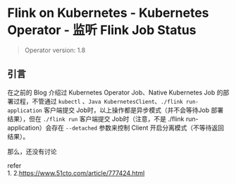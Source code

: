 # Flink on Kubernetes - Kubernetes Operator - 监听 Flink Job Status          

>Operator version: 1.8  

## 引言         
在之前的 Blog 介绍过 Kubernetes Operator Job、Native Kubernetes Job 的部署过程，不管通过 `kubectl` 、`Java KubernetesClient`、`./flink run-application` 客户端提交 Job时，以上操作都是异步模式（并不会等待Job 部署结果），但在 `./flink run` 客户端提交 Job时（注意，不是 ./flink run-application）会存在 `--detached` 参数来控制 Client 开启分离模式（不等待返回结果）。          

那么，还没有讨论   








refer       
1.
2.https://www.51cto.com/article/777424.html     
